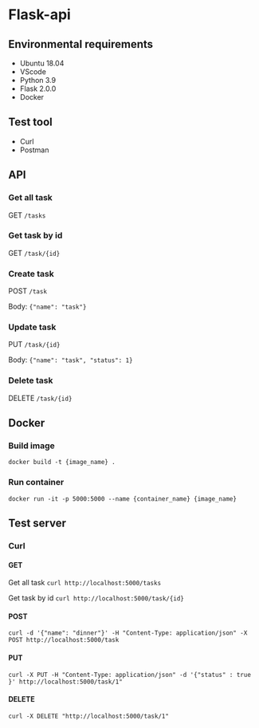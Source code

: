 # Flask-api
## Environmental requirements
* Ubuntu 18.04
* VScode
* Python 3.9
* Flask 2.0.0
* Docker
## Test tool
* Curl
* Postman

## API
### Get all task
GET `/tasks`
### Get task by id
GET `/task/{id}`
### Create task
POST `/task`

Body: `{"name": "task"}`
### Update task
PUT `/task/{id}`

Body: `{"name": "task", "status": 1}`
### Delete task
DELETE `/task/{id}`


## Docker
### Build image
`docker build -t {image_name} .`

### Run container
`docker run -it -p 5000:5000 --name {container_name} {image_name}`

## Test server
### Curl
#### GET
Get all task `curl http://localhost:5000/tasks`

Get task by id `curl http://localhost:5000/task/{id}`
#### POST
`curl -d '{"name": "dinner"}' -H "Content-Type: application/json" -X POST http://localhost:5000/task`
#### PUT
`curl -X PUT -H "Content-Type: application/json" -d '{"status" : true }' http://localhost:5000/task/1"`
#### DELETE
`curl -X DELETE "http://localhost:5000/task/1"`
